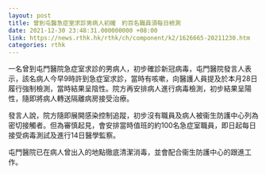 ```yaml
---
layout: post
title: 曾到屯醫急症室求診男病人初確　約百名職員須每日檢測
date: 2021-12-30 23:48:31.000000000 +08:00
link: https://news.rthk.hk/rthk/ch/component/k2/1626665-20211230.htm
categories: rthk
---
```


一名曾到屯門醫院急症室求診的男病人，初步確診新冠病毒，屯門醫院發言人表示，該名病人今早9時許到急症室求診，當時有咳嗽，向醫護人員提及於本月28日履行強制檢測，當時結果呈陰性。院方再安排病人進行病毒檢測，初步結果呈陽性，隨即將病人轉送隔離病房接受治療。

發言人說，院方隨即展開感染控制追蹤，初步沒有職員及病人被衞生防護中心列為密切接觸者。但為審慎起見，會安排當時值班的約100名急症室職員，即日起每日接受病毒測試及進行14日醫學監察。

屯門醫院已在病人曾出入的地點徹底清潔消毒，並會配合衞生防護中心的跟進工作。
